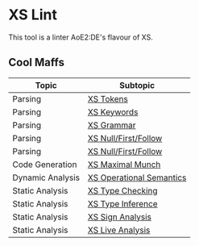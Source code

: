# XS Lint

This tool is a linter AoE2:DE's flavour of XS.

## Cool Maffs

| Topic            | Subtopic                                                   |
|------------------|------------------------------------------------------------|
| Parsing          | [XS Tokens](./maffs/parsing/xs_tokens.md)                  |
| Parsing          | [XS Keywords](./maffs/parsing/xs_keywords.md)              |
| Parsing          | [XS Grammar](./maffs/parsing/xs_grammar.md)                |
| Parsing          | [XS Null/First/Follow](./maffs/parsing/xs_grammar_sets.md) |
| Parsing          | [XS Null/First/Follow](./maffs/parsing/xs_lr_automaton.md) |
| Code Generation  | [XS Maximal Munch](./maffs/code_gen/xs_mm.md)              |
| Dynamic Analysis | [XS Operational Semantics](./maffs/dynamic/xs_op_sem.md)   |
| Static Analysis  | [XS Type Checking](./maffs/static/xs_type_chk.md)          |
| Static Analysis  | [XS Type Inference](./maffs/static/xs_type_inf.md)         |
| Static Analysis  | [XS Sign Analysis](./maffs/static/xs_sign.md)              |
| Static Analysis  | [XS Live Analysis](./maffs/static/xs_liveness.md)          |
